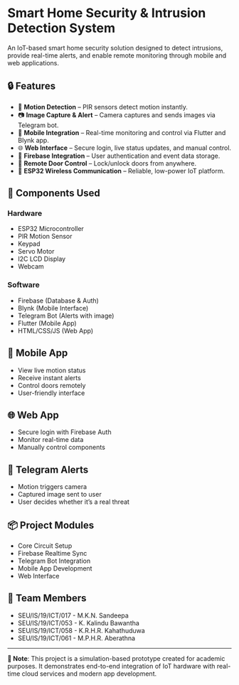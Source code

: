 # Smart Home Security & Intrusion Detection System

An IoT-based smart home security solution designed to detect intrusions, provide real-time alerts, and enable remote monitoring through mobile and web applications.

## 🔒 Features

- 🚨 **Motion Detection** – PIR sensors detect motion instantly.
- 📷 **Image Capture & Alert** – Camera captures and sends images via Telegram bot.
- 📲 **Mobile Integration** – Real-time monitoring and control via Flutter and Blynk app.
- 🌐 **Web Interface** – Secure login, live status updates, and manual control.
- 🔐 **Firebase Integration** – User authentication and event data storage.
- 🔧 **Remote Door Control** – Lock/unlock doors from anywhere.
- 📡 **ESP32 Wireless Communication** – Reliable, low-power IoT platform.

## 🧩 Components Used

### Hardware
- ESP32 Microcontroller
- PIR Motion Sensor
- Keypad
- Servo Motor
- I2C LCD Display
- Webcam

### Software
- Firebase (Database & Auth)
- Blynk (Mobile Interface)
- Telegram Bot (Alerts with image)
- Flutter (Mobile App)
- HTML/CSS/JS (Web App)

## 📱 Mobile App
- View live motion status
- Receive instant alerts
- Control doors remotely
- User-friendly interface

## 🌐 Web App
- Secure login with Firebase Auth
- Monitor real-time data
- Manually control components

## 📸 Telegram Alerts
- Motion triggers camera
- Captured image sent to user
- User decides whether it’s a real threat

## 📦 Project Modules

- Core Circuit Setup
- Firebase Realtime Sync
- Telegram Bot Integration
- Mobile App Development
- Web Interface

## 👥 Team Members
- SEU/IS/19/ICT/017 - M.K.N. Sandeepa  
- SEU/IS/19/ICT/053 - K. Kalindu Bawantha  
- SEU/IS/19/ICT/058 - K.R.H.R. Kahathuduwa  
- SEU/IS/19/ICT/061 - M.P.H.R. Aberathna  

---

**🔗 Note**: This project is a simulation-based prototype created for academic purposes. It demonstrates end-to-end integration of IoT hardware with real-time cloud services and modern app development.

